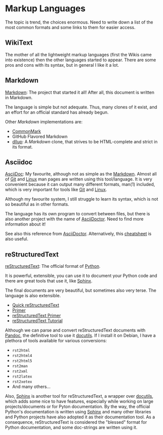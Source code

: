 Markup Languages
================

The topic is trend, the choices enormous.  Need to write down a list of the most
common formats and some links to them for easier access.

## WikiText

The mother of all the lightweight markup languages (first the Wikis came into existence)
then the other languages started to appear.  There are some pros and cons with its syntax,
but in general I like it a lot.

[wikitext]:	https://en.wikipedia.org/wiki/Wiki#Editing


## Markdown

[Markdown]:
The project that started it all!  After all, this document is written in Markdown.

The language is simple but not adequate.  Thus, many clones of it exist, and an effort
for an official standard has already begun.

Other *Markdown* implementations are:

   * [CommonMark]
   * GitHub Flavored Markdown
   * [dllup][dllup]:
   A *Markdown* clone, that strives to be HTML-complete and strict in its format.

[Markdown]:	http://daringfireball.net/projects/markdown/
[CommonMark]:	http://commonmark.org/
[dllup]:	http://www.dllu.net/programming/dllup/


## Asciidoc

[AsciiDoc]:
My favourite, although not as simple as the [Markdown].
Almost all of [Git] and [Linux] man pages are written using this
tool/language.  It is very convenient because it can output many different formats,
man(1) included, which is very important for tools like [Git] and [Linux].

Although my favourite system, I still struggle to learn its syntax, which is not so
beautiful as in other formats.

The language has its own program to convert between files, but there is also
another project with the name of [AsciiDoctor].  Need to find more
information about it!

See also this reference from [AsciiDoctor][asciidoc-ref].
Alternatively, this [cheatsheet][ascii-cheat] is also useful.

[AsciiDoc]:	http://asciidoc.org/
[asciidoc-old]:	http://www.methods.co.nz/asciidoc/
[ascii-cheat]:	https://powerman.name/doc/asciidoc
[asciidoc-ref]:	http://asciidoctor.org/docs/asciidoc-writers-guide/
[AsciiDoctor]:	http://asciidoctor.org/
[Git]:		http://git-scm.com/
[Linux]:	https://www.kernel.org/


## reStructuredText

[reStructuredText][rst]:
The official format of [Python].

It is powerful, extensible, you can use it to document your Python code and there are
great tools that use it, like [Sphinx].

The final documents are very beautiful, but sometimes also very terse.
The language is also extensible.

 * [Quick reStructuredText][quick-rst]
 * [Primer][rst-primer-1]
 * [reStructuredText Primer][rst-primer-2]
 * [reStructuredText Tutorial][rst-tut-1]

Although we can parse and convert reStructuredText documents with
[Pandoc], the definitive tool to use it [docutils].
If I install it on Debian, I have a plethora of tools available for various
conversions:

 - `rst2html`
 - `rst2html4`
 - `rst2html5`
 - `rst2man`
 - `rst2xml`
 - `rst2latex`
 - `rst2xetex`
 - And many others...

Also, [Sphinx] is another tool for reStructuredText, a wrapper over
[docutils], which adds some nice to have features, especially while
working on large projects/documents or for Pyton documentation.  By the way,
the official Python's documentation is written using [Sphinx] and many
other libraries and Python projects have also adopted it as their documentation
tool.  As a consequence, reStructuredText is considered the "blessed" format for
Python documentation, and some doc-strings are written using it.

[rst]:		http://docutils.sourceforge.net/docs/ref/rst/restructuredtext.html
[quick-rst]:	http://docutils.sourceforge.net/docs/user/rst/quickref.html
[rst-primer-1]:	http://docutils.sourceforge.net/docs/user/rst/quickstart.html
[rst-primer-2]:	http://www.sphinx-doc.org/en/stable/rest.html
[rst-tut-1]:	https://www.devdungeon.com/content/restructuredtext-rst-tutorial-0
[docutils]:	http://docutils.sourceforge.net/
[Sphinx]:	http://sphinx-doc.org/
[Python]:	http://www.python.org
[Pandoc]:	https://pandoc.org/

